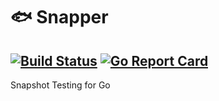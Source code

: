# :fish: Snapper
[![Build Status](https://travis-ci.org/evansb/snapper.svg?branch=master)](https://travis-ci.org/evansb/snapper)
[![Go Report Card](https://goreportcard.com/badge/github.com/evansb/snapper)](https://goreportcard.com/report/github.com/evansb/snapper)
---
Snapshot Testing for Go
